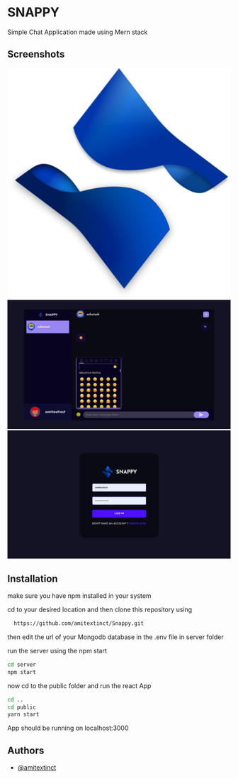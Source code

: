 
# SNAPPY

Simple Chat Application made using Mern stack


## Screenshots
![Logo](public/src/assets/logo.svg)
![App Screenshot](chatScreen.jpeg)
![App Screenshot](loginScreen.jpeg)

## Installation

make sure you have npm installed in your system

cd to your desired location and then clone this repository using 
```bash
  https://github.com/amitextinct/Snappy.git
```
then edit the url of your Mongodb database in the .env file in server folder

run the server using the npm start
```bash
cd server
npm start
```
now cd to the public folder and run the react App

```bash
cd ..
cd public
yarn start
```
App should be running on localhost:3000


## Authors

- [@amitextinct](https://github.com/amitextinct)
